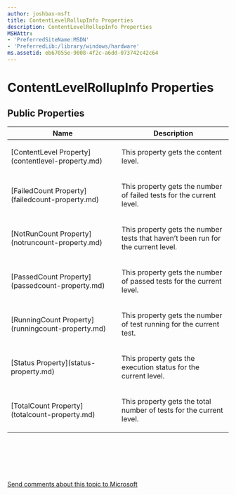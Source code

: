 ```yaml
---
author: joshbax-msft
title: ContentLevelRollupInfo Properties
description: ContentLevelRollupInfo Properties
MSHAttr:
- 'PreferredSiteName:MSDN'
- 'PreferredLib:/library/windows/hardware'
ms.assetid: eb67055e-9008-4f2c-a6dd-073742c42c64
---
```


# ContentLevelRollupInfo Properties


## Public Properties


<table>
<colgroup>
<col width="50%" />
<col width="50%" />
</colgroup>
<thead>
<tr class="header">
<th>Name</th>
<th>Description</th>
</tr>
</thead>
<tbody>
<tr class="odd">
<td><p>[ContentLevel Property](contentlevel-property.md)</p></td>
<td><p>This property gets the content level.</p></td>
</tr>
<tr class="even">
<td><p>[FailedCount Property](failedcount-property.md)</p></td>
<td><p>This property gets the number of failed tests for the current level.</p></td>
</tr>
<tr class="odd">
<td><p>[NotRunCount Property](notruncount-property.md)</p></td>
<td><p>This property gets the number tests that haven’t been run for the current level.</p></td>
</tr>
<tr class="even">
<td><p>[PassedCount Property](passedcount-property.md)</p></td>
<td><p>This property gets the number of passed tests for the current level.</p></td>
</tr>
<tr class="odd">
<td><p>[RunningCount Property](runningcount-property.md)</p></td>
<td><p>This property gets the number of test running for the current test.</p></td>
</tr>
<tr class="even">
<td><p>[Status Property](status-property.md)</p></td>
<td><p>This property gets the execution status for the current level.</p></td>
</tr>
<tr class="odd">
<td><p>[TotalCount Property](totalcount-property.md)</p></td>
<td><p>This property gets the total number of tests for the current level.</p></td>
</tr>
</tbody>
</table>

 

 

 

[Send comments about this topic to Microsoft](mailto:wsddocfb@microsoft.com?subject=Documentation%20feedback%20%5Bp_hck\p_hck%5D:%20ContentLevelRollupInfo%20Properties%20%20RELEASE:%20%284/27/2016%29&body=%0A%0APRIVACY%20STATEMENT%0A%0AWe%20use%20your%20feedback%20to%20improve%20the%20documentation.%20We%20don't%20use%20your%20email%20address%20for%20any%20other%20purpose,%20and%20we'll%20remove%20your%20email%20address%20from%20our%20system%20after%20the%20issue%20that%20you're%20reporting%20is%20fixed.%20While%20we're%20working%20to%20fix%20this%20issue,%20we%20might%20send%20you%20an%20email%20message%20to%20ask%20for%20more%20info.%20Later,%20we%20might%20also%20send%20you%20an%20email%20message%20to%20let%20you%20know%20that%20we've%20addressed%20your%20feedback.%0A%0AFor%20more%20info%20about%20Microsoft's%20privacy%20policy,%20see%20http://privacy.microsoft.com/default.aspx. "Send comments about this topic to Microsoft")




